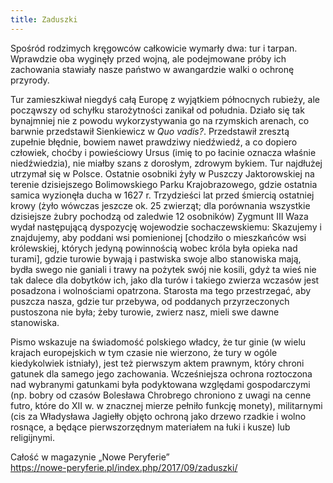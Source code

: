 ```yaml
---
title: Zaduszki
---
```

Spośród rodzimych kręgowców całkowicie wymarły dwa: tur i tarpan. Wprawdzie oba wyginęły przed wojną, ale podejmowane próby ich zachowania stawiały nasze państwo w awangardzie walki o ochronę przyrody.

Tur zamieszkiwał niegdyś całą Europę z wyjątkiem północnych rubieży, ale począwszy od schyłku starożytności zanikał od południa. Działo się tak bynajmniej nie z powodu wykorzystywania go na rzymskich arenach, co barwnie przedstawił Sienkiewicz w *Quo vadis?*. Przedstawił zresztą zupełnie błędnie, bowiem nawet prawdziwy niedźwiedź, a co dopiero człowiek, choćby i powieściowy Ursus (imię to po łacinie oznacza właśnie niedźwiedzia), nie miałby szans z dorosłym, zdrowym bykiem. Tur najdłużej utrzymał się w Polsce. Ostatnie osobniki żyły w Puszczy Jaktorowskiej na terenie dzisiejszego Bolimowskiego Parku Krajobrazowego, gdzie ostatnia samica wyzionęła ducha w 1627 r. Trzydzieści lat przed śmiercią ostatniej krowy (żyło wówczas jeszcze ok. 25 zwierząt; dla porównania wszystkie dzisiejsze żubry pochodzą od zaledwie 12 osobników) Zygmunt III Waza wydał następującą dyspozycję wojewodzie sochaczewskiemu: Skazujemy i znajdujemy, aby poddani wsi pomienionej [chodziło o mieszkańców wsi królewskiej, których jedyną powinnością wobec króla była opieka nad turami], gdzie turowie bywają i pastwiska swoje albo stanowiska mają, bydła swego nie ganiali i trawy na pożytek swój nie kosili, gdyż ta wieś nie tak dalece dla dobytków ich, jako dla turów i takiego zwierza wczasów jest posadzona i wolnościami opatrzona. Starosta ma tego przestrzegać, aby puszcza nasza, gdzie tur przebywa, od poddanych przyrzeczonych pustoszona nie była; żeby turowie, zwierz nasz, mieli swe dawne stanowiska.

Pismo wskazuje na świadomość polskiego władcy, że tur ginie (w wielu krajach europejskich w tym czasie nie wierzono, że tury w ogóle kiedykolwiek istniały), jest też pierwszym aktem prawnym, który chroni gatunek dla samego jego zachowania. Wcześniejsza ochrona roztoczona nad wybranymi gatunkami była podyktowana względami gospodarczymi (np. bobry od czasów Bolesława Chrobrego chroniono z uwagi na cenne futro, które do XII w. w znacznej mierze pełniło funkcję monety), militarnymi (cis za Władysława Jagiełły objęto ochroną jako drzewo rzadkie i wolno rosnące, a będące pierwszorzędnym materiałem na łuki i kusze) lub religijnymi.

Całość w magazynie „Nowe Peryferie”  
<https://nowe-peryferie.pl/index.php/2017/09/zaduszki/>